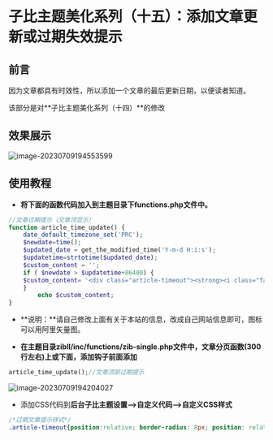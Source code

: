 # 子比主题美化系列（十五）：添加文章更新或过期失效提示

## 前言

因为文章都具有时效性，所以添加一个文章的最后更新日期，以便读者知道。

该部分是对**子比主题美化系列（十四）**的修改

## 效果展示

![image-20230709194553599](https://lskypro-1309218011.cos.ap-shanghai.myqcloud.com/2023/07/09/64aa9df272a17.png)

## 使用教程

- **将下面的函数代码加入到主题目录下functions.php文件中。**

```php
//文章过期提示（文章顶显示）
function article_time_update() {
    date_default_timezone_set('PRC');
    $newdate=time();
    $updated_date = get_the_modified_time('Y-m-d H:i:s');
    $updatetime=strtotime($updated_date);
    $custom_content = '';
    if ( $newdate > $updatetime+86400) {
    $custom_content= '<div class="article-timeout"><strong><i class="fa fa-bell" aria-hidden="true"></i> 温馨提示：</strong>本文最后更新于<code>'. $updated_date . '</code>，某些文章具有时效性，若有错误或已失效，请在下方<a href="#comment">留言</a>反馈。</div >';
    }
        echo $custom_content;
}
```

- **说明：**请自己修改上面有关于本站的信息，改成自己网站信息即可，图标可以用阿里矢量图。

- **在主题目录zibll/inc/functions/zib-single.php文件中，文章分页函数(300行左右)上或下面，添加钩子前面添加**

```php
article_time_update();//文章顶部过期提示
```

![image-20230709194204027](https://lskypro-1309218011.cos.ap-shanghai.myqcloud.com/2023/07/09/64aa9d0cef8a1.png)

- 添加CSS代码到**后台子比主题设置—>自定义代码—>自定义CSS样式**

```css
/*过期文章提示样式*/
.article-timeout{position:relative; border-radius: 8px; position: relative; margin-bottom: 25px; padding: 10px; background-color: var(--body-bg-color);}
```


